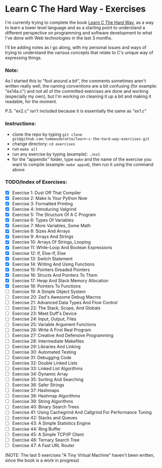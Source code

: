 # Learn C The Hard Way - Exercises
I'm currently trying to complete the book [Learn C The Hard Way](http://c.learncodethehardway.org/book/), as a way to learn a lower level language and as a starting point to understand a different perspective on programming and software development to what I've done with Web technologies in the last 3 months.

I'll be adding notes as I go along, with my personal issues and ways of trying to understand the various concepts that relate to C's unique way of expressing things.

### Note: 
As I started this to "fool around a bit", the comments sometimes aren't written really well, the naming conventions are a bit confusing (for example: "ex14a.c") and not all of the committed exercises are done and working (especially my own), but I'm working on cleaning it up a bit and making it readable, for the moment.

P.S. "ex2.c" isn't included because it is essentially the same as "ex1.c"

### Instructions:
- clone the repo by typing ```git clone git@github.com:tommasobratto/learn-c-the-hard-way-exercises.git```
- change directory: ```cd exercises```
- run ```make all```
- run any exercise by typing (example): ```./ex1```
- for the "appendix" folder, type ``` make ``` and the name of the exercise you want to compile (example: ```make appxA```), then run it using the command above

### TODO/Index of Exercises: 

- [x] Exercise 1: Dust Off That Compiler
- [x] Exercise 2: Make Is Your Python Now
- [x] Exercise 3: Formatted Printing
- [x] Exercise 4: Introducing Valgrind
- [x] Exercise 5: The Structure Of A C Program
- [x] Exercise 6: Types Of Variables
- [x] Exercise 7: More Variables, Some Math
- [x] Exercise 8: Sizes And Arrays
- [x] Exercise 9: Arrays And Strings
- [x] Exercise 10: Arrays Of Strings, Looping
- [x] Exercise 11: While-Loop And Boolean Expressions
- [x] Exercise 12: If, Else-If, Else
- [x] Exercise 13: Switch Statement
- [x] Exercise 14: Writing And Using Functions
- [x] Exercise 15: Pointers Dreaded Pointers
- [x] Exercise 16: Structs And Pointers To Them
- [x] Exercise 17: Heap And Stack Memory Allocation
- [x] Exercise 18: Pointers To Functions
- [ ] Exercise 19: A Simple Object System
- [ ] Exercise 20: Zed's Awesome Debug Macros
- [ ] Exercise 21: Advanced Data Types And Flow Control
- [ ] Exercise 22: The Stack, Scope, And Globals
- [ ] Exercise 23: Meet Duff's Device
- [ ] Exercise 24: Input, Output, Files
- [ ] Exercise 25: Variable Argument Functions
- [ ] Exercise 26: Write A First Real Program
- [ ] Exercise 27: Creative And Defensive Programming
- [ ] Exercise 28: Intermediate Makefiles
- [ ] Exercise 29: Libraries And Linking
- [ ] Exercise 30: Automated Testing
- [ ] Exercise 31: Debugging Code
- [ ] Exercise 32: Double Linked Lists
- [ ] Exercise 33: Linked List Algorithms
- [ ] Exercise 34: Dynamic Array
- [ ] Exercise 35: Sorting And Searching
- [ ] Exercise 36: Safer Strings
- [ ] Exercise 37: Hashmaps
- [ ] Exercise 38: Hashmap Algorithms
- [ ] Exercise 39: String Algorithms
- [ ] Exercise 40: Binary Search Trees
- [ ] Exercise 41: Using Cachegrind And Callgrind For Performance Tuning
- [ ] Exercise 42: Stacks and Queues
- [ ] Exercise 43: A Simple Statistics Engine
- [ ] Exercise 44: Ring Buffer
- [ ] Exercise 45: A Simple TCP/IP Client
- [ ] Exercise 46: Ternary Search Tree
- [ ] Exercise 47: A Fast URL Router

(NOTE: The last 5 exercises "A Tiny Virtual Machine" haven't been written, since the book is a work in progress)
